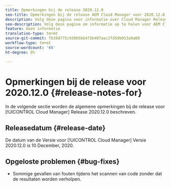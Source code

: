 ```yaml
---
title: Opmerkingen bij de release 2020.12.0
seo-title: Opmerkingen bij de release AEM Cloud Manager voor 2020.12.0
description: Volg deze pagina voor informatie over Cloud Manager Release 2020.12.0
seo-description: Volg deze pagina om informatie op te halen voor AEM Cloud Manager Release 2020.12.0
feature: Geen informatie
translation-type: tm+mt
source-git-commit: fb10d775c930b5bb475b497aac2fd59b053a9a00
workflow-type: tm+mt
source-wordcount: '68'
ht-degree: 0%

---
```


# Opmerkingen bij de release voor 2020.12.0 {#release-notes-for}

In de volgende sectie worden de algemene opmerkingen bij de release voor [!UICONTROL Cloud Manager] Release 2020.12.0 beschreven.

## Releasedatum {#release-date}

De datum van de Versie voor [!UICONTROL Cloud Manager] Versie 2020.12.0 is 10 December, 2020.

## Opgeloste problemen {#bug-fixes}

* Sommige gevallen van fouten tijdens het scannen van code zonder dat de resultaten worden verholpen.

